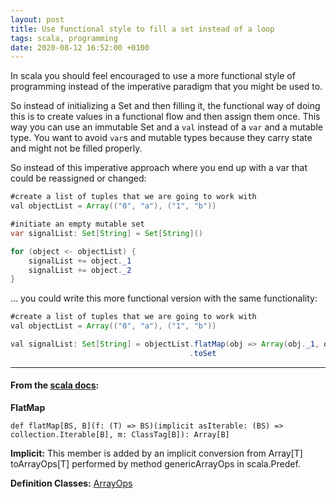 ```yaml
---
layout: post
title: Use functional style to fill a set instead of a loop
tags: scala, programming
date: 2020-08-12 16:52:00 +0100
---
```


In scala you should feel encouraged to use a more functional style of programming instead of the imperative paradigm that you might be used to.

So instead of initializing a Set and then filling it, the functional way of doing this is to create values in a functional flow and then assign them once. This way you can use an immutable Set and a `val` instead of a `var` and a mutable type. You want to avoid `var`s and mutable types because they carry state and might not be filled properly.

So instead of this imperative approach where you end up with a var that could be reassigned or changed:

```Java
#create a list of tuples that we are going to work with
val objectList = Array(("0", "a"), ("1", "b"))

#initiate an empty mutable set
var signalList: Set[String] = Set[String]()

for (object <- objectList) {
    signalList += object._1
    signalList += object._2
}
```
... you could write this more functional version with the same functionality:

```Java
#create a list of tuples that we are going to work with
val objectList = Array(("0", "a"), ("1", "b"))

val signalList: Set[String] = objectList.flatMap(obj => Array(obj._1, obj._2))
                                        .toSet
```

---

#### From the [scala docs](https://www.scala-lang.org/api/2.13.3/scala):

**FlatMap**

```
def flatMap[BS, B](f: (T) => BS)(implicit asIterable: (BS) => collection.Iterable[B], m: ClassTag[B]): Array[B]
```

**Implicit:** This member is added by an implicit conversion from Array[T] toArrayOps[T] performed by method genericArrayOps in scala.Predef.

**Definition Classes:** [ArrayOps](https://www.scala-lang.org/api/2.13.3/scala/collection/ArrayOps.html)
